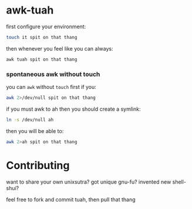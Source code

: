 # awk-tuah

first configure your environment:
```sh
touch it spit on that thang
```

then whenever you feel like you can always:
```
awk tuah spit on that thang
```

### spontaneous awk without touch

you can `awk` without `touch` first if you:

```sh
awk 2>/dev/null spit on that thang
```

if you must awk to ah then you should create a symlink:
```sh
ln -s /dev/null ah
```

then you will be able to:
```sh
awk 2>ah spit on that thang
```


# Contributing

want to share your own unixsutra? got unique gnu-fu? invented new shell-shui?

feel free to fork and commit tuah, then pull that thang
